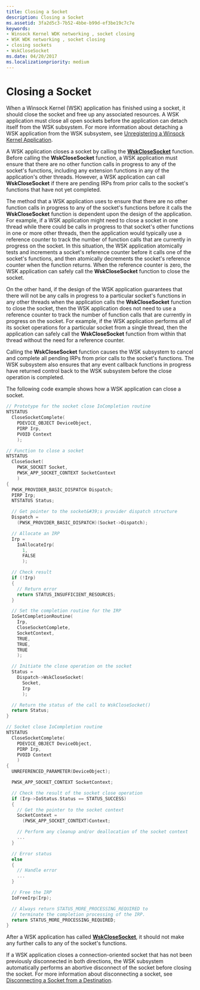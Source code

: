 ```yaml
---
title: Closing a Socket
description: Closing a Socket
ms.assetid: 3fa2d5c3-7b52-4bbe-b99d-ef3be19c7c7e
keywords:
- Winsock Kernel WDK networking , socket closing
- WSK WDK networking , socket closing
- closing sockets
- WskCloseSocket
ms.date: 04/20/2017
ms.localizationpriority: medium
---
```


# Closing a Socket


When a Winsock Kernel (WSK) application has finished using a socket, it should close the socket and free up any associated resources. A WSK application must close all open sockets before the application can detach itself from the WSK subsystem. For more information about detaching a WSK application from the WSK subsystem, see [Unregistering a Winsock Kernel Application](unregistering-a-winsock-kernel-application.md).

A WSK application closes a socket by calling the [**WskCloseSocket**](https://msdn.microsoft.com/library/windows/hardware/ff571124) function. Before calling the **WskCloseSocket** function, a WSK application must ensure that there are no other function calls in progress to any of the socket's functions, including any extension functions in any of the application's other threads. However, a WSK application can call **WskCloseSocket** if there are pending IRPs from prior calls to the socket's functions that have not yet completed.

The method that a WSK application uses to ensure that there are no other function calls in progress to any of the socket's functions before it calls the **WskCloseSocket** function is dependent upon the design of the application. For example, if a WSK application might need to close a socket in one thread while there could be calls in progress to that socket's other functions in one or more other threads, then the application would typically use a reference counter to track the number of function calls that are currently in progress on the socket. In this situation, the WSK application atomically tests and increments a socket's reference counter before it calls one of the socket's functions, and then atomically decrements the socket's reference counter when the function returns. When the reference counter is zero, the WSK application can safely call the **WskCloseSocket** function to close the socket.

On the other hand, if the design of the WSK application guarantees that there will not be any calls in progress to a particular socket's functions in any other threads when the application calls the **WskCloseSocket** function to close the socket, then the WSK application does not need to use a reference counter to track the number of function calls that are currently in progress on the socket. For example, if the WSK application performs all of its socket operations for a particular socket from a single thread, then the application can safely call the **WskCloseSocket** function from within that thread without the need for a reference counter.

Calling the **WskCloseSocket** function causes the WSK subsystem to cancel and complete all pending IRPs from prior calls to the socket's functions. The WSK subsystem also ensures that any event callback functions in progress have returned control back to the WSK subsystem before the close operation is completed.

The following code example shows how a WSK application can close a socket.

```C++
// Prototype for the socket close IoCompletion routine
NTSTATUS
  CloseSocketComplete(
    PDEVICE_OBJECT DeviceObject,
    PIRP Irp,
    PVOID Context
    );

// Function to close a socket
NTSTATUS
  CloseSocket(
    PWSK_SOCKET Socket,
    PWSK_APP_SOCKET_CONTEXT SocketContext
    )
{
  PWSK_PROVIDER_BASIC_DISPATCH Dispatch;
  PIRP Irp;
  NTSTATUS Status;

  // Get pointer to the socket&#39;s provider dispatch structure
  Dispatch =
    (PWSK_PROVIDER_BASIC_DISPATCH)(Socket->Dispatch);

  // Allocate an IRP
  Irp =
    IoAllocateIrp(
      1,
      FALSE
      );

  // Check result
  if (!Irp)
  {
    // Return error
    return STATUS_INSUFFICIENT_RESOURCES;
  }

  // Set the completion routine for the IRP
  IoSetCompletionRoutine(
    Irp,
    CloseSocketComplete,
    SocketContext,
    TRUE,
    TRUE,
    TRUE
    );

  // Initiate the close operation on the socket
  Status =
    Dispatch->WskCloseSocket(
      Socket,
      Irp
      );

  // Return the status of the call to WskCloseSocket()
  return Status;
}

// Socket close IoCompletion routine
NTSTATUS
  CloseSocketComplete(
    PDEVICE_OBJECT DeviceObject,
    PIRP Irp,
    PVOID Context
    )
{
  UNREFERENCED_PARAMETER(DeviceObject);

  PWSK_APP_SOCKET_CONTEXT SocketContext;

  // Check the result of the socket close operation
  if (Irp->IoStatus.Status == STATUS_SUCCESS)
  {
    // Get the pointer to the socket context
    SocketContext =
      (PWSK_APP_SOCKET_CONTEXT)Context;

    // Perform any cleanup and/or deallocation of the socket context
    ...
  }

  // Error status
  else
  {
    // Handle error
    ...
  }

  // Free the IRP
  IoFreeIrp(Irp);

  // Always return STATUS_MORE_PROCESSING_REQUIRED to
  // terminate the completion processing of the IRP.
  return STATUS_MORE_PROCESSING_REQUIRED;
}
```

After a WSK application has called [**WskCloseSocket**](https://msdn.microsoft.com/library/windows/hardware/ff571124), it should not make any further calls to any of the socket's functions.

If a WSK application closes a connection-oriented socket that has not been previously disconnected in both directions, the WSK subsystem automatically performs an abortive disconnect of the socket before closing the socket. For more information about disconnecting a socket, see [Disconnecting a Socket from a Destination](disconnecting-a-socket-from-a-destination.md).

 

 





